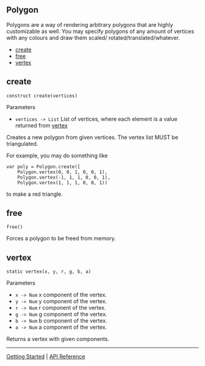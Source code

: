 ## Polygon
Polygons are a way of rendering arbitrary polygons that are highly customizable as well.
You may specify polygons of any amount of vertices with any colours and draw them scaled/
rotated/translated/whatever.

 + [create](#create)
 + [free](#free)
 + [vertex](#vertex)

## create
`construct create(vertices)`

Parameters
 + `vertices -> List` List of vertices, where each element is a value returned from [vertex](#vertex)

Creates a new polygon from given vertices. The vertex list MUST be triangulated.

For example, you may do something like

    var poly = Polygon.create([
        Polygon.vertex(0, 0, 1, 0, 0, 1),
        Polygon.vertex(-1, 1, 1, 0, 0, 1),
        Polygon.vertex(1, 1, 1, 0, 0, 1))

to make a red triangle.

## free
`free()`

Forces a polygon to be freed from memory.

## vertex
`static vertex(x, y, r, g, b, a)`

Parameters
 + `x -> Num` x component of the vertex.
 + `y -> Num` y component of the vertex.
 + `r -> Num` r component of the vertex.
 + `g -> Num` g component of the vertex.
 + `b -> Num` b component of the vertex.
 + `a -> Num` a component of the vertex.

Returns a vertex with given components.

-----------

[Getting Started](../GettingStarted.md) | [API Reference](../API.md)